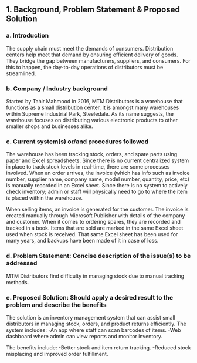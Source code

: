 ## 1. Background, Problem Statement & Proposed Solution 

### a. Introduction
The supply chain must meet the demands of consumers. Distribution centers help meet that demand by ensuring efficient delivery of goods. They bridge the gap between manufacturers, suppliers, and consumers. For this to happen, the day-to-day operations of distributors must be streamlined.

### b. Company / Industry background
Started by Tahir Mahmood in 2016, MTM Distributors is a warehouse that functions as a small distribution center. It is amongst many warehouses within Supreme Industrial Park, Steeledale. As its name suggests, the warehouse focuses on distributing various electronic products to other smaller shops and businesses alike.

### c. Current system(s) or/and procedures followed
The warehouse has been tracking stock, orders, and spare parts using paper and Excel spreadsheets. Since there is no current centralized system in place to track stock levels in real-time, there are some processes involved. When an order arrives, the invoice (which has info such as invoice number, supplier name, company name, model number, quantity, price, etc) is manually recorded in an Excel sheet. Since there is no system to actively check inventory; admin or staff will physically need to go to where the item is placed within the warehouse. 

When selling items, an invoice is generated for the customer. The invoice is created manually through Microsoft Publisher with details of the company and customer. When it comes to ordering spares, they are recorded and tracked in a book. Items that are sold are marked in the same Excel sheet used when stock is received. That same Excel sheet has been used for many years, and backups have been made of it in case of loss.

### d. Problem Statement: Concise description of the issue(s) to be addressed
MTM Distributors find difficulty in managing stock due to manual tracking methods. 

### e. Proposed Solution: Should apply a desired result to the problem and describe the benefits
The solution is an inventory management system that can assist small distributors in managing stock, orders, and product returns efficiently. The system includes:
-An app where staff can scan barcodes of items.
-Web dashboard where admin can view reports and monitor inventory. 

The benefits include:
-Better stock and item return tracking.
-Reduced stock misplacing and improved order fulfillment. 
